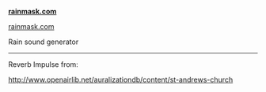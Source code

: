 **[rainmask.com](http://rainmask.com)**


<a href="http://rainmask.com/" target="_blank" fontWeight="900">rainmask.com</a>

Rain sound generator

---

Reverb Impulse from:

http://www.openairlib.net/auralizationdb/content/st-andrews-church
